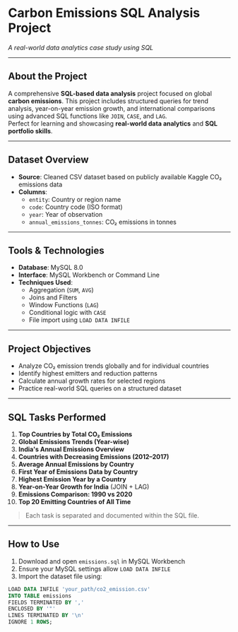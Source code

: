 # Carbon Emissions SQL Analysis Project
*A real-world data analytics case study using SQL*

---

## About the Project

A comprehensive **SQL-based data analysis** project focused on global **carbon emissions**. This project includes structured queries for trend analysis, year-on-year emission growth, and international comparisons using advanced SQL functions like `JOIN`, `CASE`, and `LAG`.  
Perfect for learning and showcasing **real-world data analytics** and **SQL portfolio skills**.

---

## Dataset Overview

- **Source**: Cleaned CSV dataset based on publicly available Kaggle CO₂ emissions data  
- **Columns**:
  - `entity`: Country or region name  
  - `code`: Country code (ISO format)  
  - `year`: Year of observation  
  - `annual_emissions_tonnes`: CO₂ emissions in tonnes  

---

## Tools & Technologies

- **Database**: MySQL 8.0  
- **Interface**: MySQL Workbench or Command Line  
- **Techniques Used**:
  - Aggregation (`SUM`, `AVG`)
  - Joins and Filters
  - Window Functions (`LAG`)
  - Conditional logic with `CASE`
  - File import using `LOAD DATA INFILE`

---

## Project Objectives

- Analyze CO₂ emission trends globally and for individual countries  
- Identify highest emitters and reduction patterns  
- Calculate annual growth rates for selected regions  
- Practice real-world SQL queries on a structured dataset  

---

## SQL Tasks Performed

1. **Top Countries by Total CO₂ Emissions**  
2. **Global Emissions Trends (Year-wise)**  
3. **India's Annual Emissions Overview**  
4. **Countries with Decreasing Emissions (2012–2017)**  
5. **Average Annual Emissions by Country**  
6. **First Year of Emissions Data by Country**  
7. **Highest Emission Year by a Country**  
8. **Year-on-Year Growth for India** (JOIN + LAG)  
9. **Emissions Comparison: 1990 vs 2020**  
10. **Top 20 Emitting Countries of All Time**

> Each task is separated and documented within the SQL file.

---

## How to Use

1. Download and open `emissions.sql` in MySQL Workbench  
2. Ensure your MySQL settings allow `LOAD DATA INFILE`  
3. Import the dataset file using:
```sql
LOAD DATA INFILE 'your_path/co2_emission.csv'
INTO TABLE emissions
FIELDS TERMINATED BY ',' 
ENCLOSED BY '"' 
LINES TERMINATED BY '\n'
IGNORE 1 ROWS;
